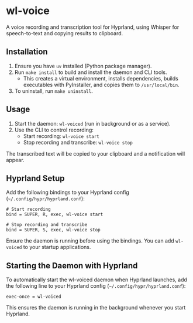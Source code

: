 # wl-voice

A voice recording and transcription tool for Hyprland, using Whisper for speech-to-text and copying results to clipboard.

## Installation

1. Ensure you have `uv` installed (Python package manager).
2. Run `make install` to build and install the daemon and CLI tools.
   - This creates a virtual environment, installs dependencies, builds executables with PyInstaller, and copies them to `/usr/local/bin`.
3. To uninstall, run `make uninstall`.

## Usage

1. Start the daemon: `wl-voiced` (run in background or as a service).
2. Use the CLI to control recording:
   - Start recording: `wl-voice start`
   - Stop recording and transcribe: `wl-voice stop`

The transcribed text will be copied to your clipboard and a notification will appear.

## Hyprland Setup

Add the following bindings to your Hyprland config (`~/.config/hypr/hyprland.conf`):

```
# Start recording
bind = SUPER, R, exec, wl-voice start

# Stop recording and transcribe
bind = SUPER, S, exec, wl-voice stop
```

Ensure the daemon is running before using the bindings. You can add `wl-voiced` to your startup applications.

## Starting the Daemon with Hyprland

To automatically start the wl-voiced daemon when Hyprland launches, add the following line to your Hyprland config (`~/.config/hypr/hyprland.conf`):

```
exec-once = wl-voiced
```

This ensures the daemon is running in the background whenever you start Hyprland.


